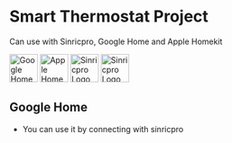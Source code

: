 # Smart Thermostat Project
Can use with Sinricpro, Google Home and Apple Homekit

 <img src="https://cdn.freelogovectors.net/svg07/google-home-logo.svg" alt="Google Home Logo" width="50" height="50" class="lazyloaded" data-ll-status="loaded">
 <img src="https://upload.wikimedia.org/wikipedia/commons/c/cc/Apple_HomeKit_logo.svg" alt="Apple Home Logo" width="50" height="50" class="lazyloaded" data-ll-status="loaded">
 <img src=" https://sinric.pro/img/logo.png" alt="Sinricpro Logo" width="50" height="50" class="lazyloaded" data-ll-status="loaded">
 
 
 <img src="https://lh3.googleusercontent.com/LDbL9BDfVZASl8Wh6v8aZn3foy-rDrYaumMK-mb8gLceN6cCxex5OxtAyK0c2hKsDFHplI5sXHl73A=s72" alt="Sinricpro Logo" width="50" height="50" class="lazyloaded" data-ll-status="loaded">

## Google Home
* You can use it by connecting with sinricpro
